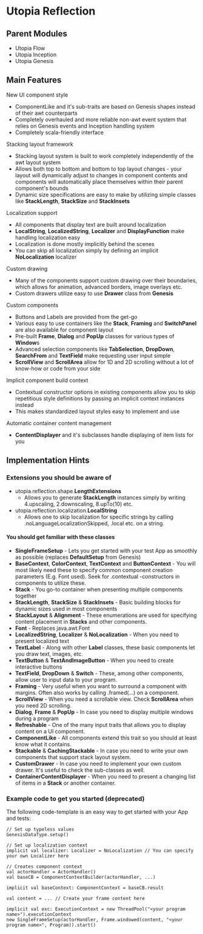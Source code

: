 # Utopia Reflection

## Parent Modules
- Utopia Flow
- Utopia Inception
- Utopia Genesis

## Main Features

New UI component style
- ComponentLike and it's sub-traits are based on Genesis shapes instead of their awt counterparts
- Completely overhauled and more reliable non-awt event system that relies on Genesis events
and Inception handling system
- Completely scala-friendly interface

Stacking layout framework
- Stacking layout system is built to work completely independently of the awt layout system
- Allows both top to bottom and bottom to top layout changes - your layout will dynamically adjust to 
  changes in component contents and components will automatically place themselves within their 
  parent component's bounds
- Dynamic size specifications are easy to make by utilizing simple classes like **StackLength**, 
  **StackSize** and **StackInsets**

Localization support
- All components that display text are built around localization
- **LocalString**, **LocalizedString**, **Localizer** and **DisplayFunction** make handling localization easy
- Localization is done mostly implicitly behind the scenes
- You can skip all localization simply by defining an implicit **NoLocalization** localizer

Custom drawing
- Many of the components support custom drawing over their boundaries, which allows for animation,
advanced borders, image overlays etc.
- Custom drawers utilize easy to use **Drawer** class from **Genesis**

Custom components
- Buttons and Labels are provided from the get-go
- Various easy to use containers like the **Stack**, **Framing** and **SwitchPanel** are also 
  available for component layout
- Pre-built **Frame**, **Dialog** and **PopUp** classes for various types of **Window**s
- Advanced selection components like **TabSelection**, **DropDown**, **SearchFrom** and **TextField** 
  make requesting user input simple
- **ScrollView** and **ScrollArea** allow for 1D and 2D scrolling without a lot of know-how or 
  code from your side

Implicit component build context
- Contextual constructor options in existing components allow you to skip repetitious style definitions by
passing an implicit context instances instead
- This makes standardized layout styles easy to implement and use

Automatic container content management
- **ContentDisplayer** and it's subclasses handle displaying of item lists for you

## Implementation Hints

### Extensions you should be aware of
- utopia.reflection.shape.**LengthExtensions**
    - Allows you to generate **StackLength** instances simply by writing 4.upscaling, 
      2.downscaling, 8.upTo(10) etc.
- utopia.reflection.localization.**LocalString**
    - Allows one to skip localization for specific strings by calling .noLanguageLocalizationSkipped,
      .local etc. on a string.

#### You should get familiar with these classes
- **SingleFrameSetup** - Lets you get started with your test App as smoothly as possible
  (replaces **DefaultSetup** from Genesis)
- **BaseContext**, **ColorContext**, **TextContext** and **ButtonContext** - You will most
  likely need these to specify common component creation parameters (E.g. Font used). Seek for
  .contextual -constructors in components to utilize these.
- **Stack** - You go-to container when presenting multiple components together
- **StackLength**, **StackSize** & **StackInsets** - Basic building blocks for dynamic sizes used in 
  most components
- **StackLayout** & **Alignment** - These enumerations are used for specifying content placement in 
  **Stacks** and other components.
- **Font** - Replaces java.awt.Font
- **LocalizedString**, **Localizer** & **NoLocalization** - When you need to present localized text
- **TextLabel** - Along with other **Label** classes, these basic components let you draw text, images, etc.
- **TextButton** & **TextAndImageButton** - When you need to create interactive buttons
- **TextField**, **DropDown** & **Switch** - These, among other components, allow user to input data to 
  your program.
- **Framing** - Very useful when you want to surround a component with margins. Often also works by calling
  .framed(...) on a component.
- **ScrollView** - When you need a scrollable view. Check **ScrollArea** when you need 2D scrolling.
- **Dialog**, **Frame** & **PopUp** - In case you need to display multiple windows during a program
- **Refreshable** - One of the many input traits that allows you to display content on a UI component.
- **ComponentLike** - All components extend this trait so you should at least know what it contains.
- **Stackable** & **CachingStackable** - In case you need to write your own components that support 
  stack layout system.
- **CustomDrawer** - In case you need to implement your own custom drawer. It's useful to check the 
  sub-classes as well.
- **ContainerContentDisplayer** - When you need to present a changing list of items in
  a **Stack** or another container.

### Example code to get you started (deprecated)
The following code-template is an easy way to get started with your App and tests:

    // Set up typeless values
    GenesisDataType.setup()

    // Set up localization context
    implicit val localizer: Localizer = NoLocalization // You can specify your own Localizer here

    // Creates component context
    val actorHandler = ActorHandler()
    val baseCB = ComponentContextBuilder(actorHandler, ...)

    implicit val baseContext: ComponentContext = baseCB.result

    val content = ... // Create your frame content here

    implicit val exc: ExecutionContext = new ThreadPool("<your program name>").executionContext
    new SingleFrameSetup(actorHandler, Frame.windowed(content, "<your program name>", Program)).start()